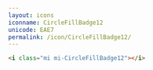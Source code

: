 ```yaml
---
layout: icons
iconname: CircleFillBadge12
unicode: EAE7
permalink: /icon/CircleFillBadge12/
---
```


``` html
<i class="mi mi-CircleFillBadge12"></i>
```
